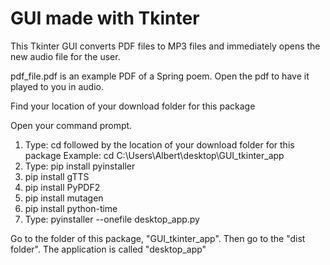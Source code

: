 # GUI made with Tkinter

This Tkinter GUI converts PDF files to MP3 files and immediately opens the new audio file for the user.

pdf_file.pdf is an example PDF of a Spring poem. Open the pdf to have it played to you in audio.

Find your location of your download folder for this package

Open your command prompt.
1) Type: cd followed by the location of your download folder for this package
   Example: cd C:\Users\Albert\desktop\GUI_tkinter_app
2) Type: pip install pyinstaller
3) pip install gTTS
4) pip install PyPDF2
5) pip install mutagen
6) pip install python-time
7) Type: pyinstaller --onefile desktop_app.py

Go to the folder of this package, "GUI_tkinter_app". Then go to the "dist folder".  The application is called "desktop_app"
